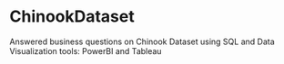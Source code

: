 # ChinookDataset
Answered business questions on Chinook Dataset using SQL and Data Visualization tools: PowerBI and Tableau
